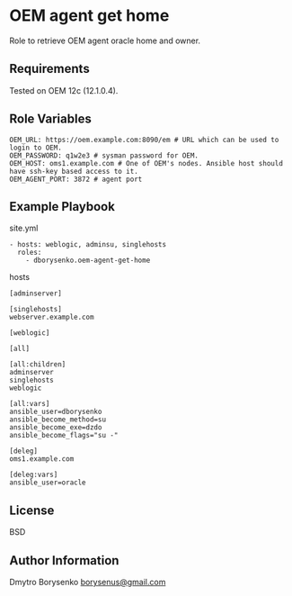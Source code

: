 OEM agent get home
=========

Role to retrieve OEM agent oracle home and owner.

Requirements
------------

Tested on OEM 12c (12.1.0.4).

Role Variables
--------------

    OEM_URL: https://oem.example.com:8090/em # URL which can be used to login to OEM.
    OEM_PASSWORD: q1w2e3 # sysman password for OEM.
    OEM_HOST: oms1.example.com # One of OEM's nodes. Ansible host should have ssh-key based access to it.
    OEM_AGENT_PORT: 3872 # agent port


Example Playbook
----------------
site.yml

    - hosts: weblogic, adminsu, singlehosts      
      roles:
        - dborysenko.oem-agent-get-home
        
hosts


    [adminserver]    
    
    [singlehosts]
    webserver.example.com
    
    [weblogic]
    
    [all]
    
    [all:children]
    adminserver
    singlehosts
    weblogic
    
    [all:vars]
    ansible_user=dborysenko
    ansible_become_method=su
    ansible_become_exe=dzdo
    ansible_become_flags="su -"
    
    [deleg]
    oms1.example.com
    
    [deleg:vars]
    ansible_user=oracle

License
-------

BSD

Author Information
------------------

Dmytro Borysenko borysenus@gmail.com
